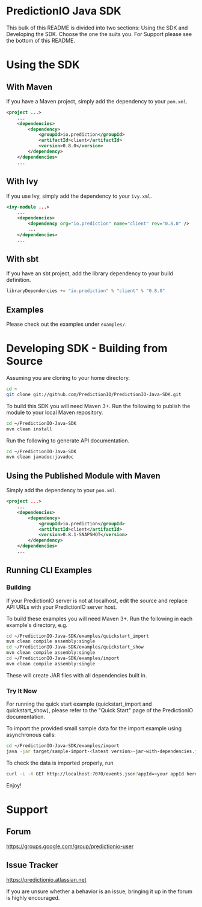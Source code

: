 PredictionIO Java SDK
=====================

This bulk of this README is divided into two sections: Using the SDK and Developing the SDK.
Choose the one the suits you. For Support please see the bottom of this README.

Using the SDK
=============


With Maven
----------

If you have a Maven project, simply add the dependency to your `pom.xml`.

```XML
<project ...>
    ...
    <dependencies>
        <dependency>
            <groupId>io.prediction</groupId>
            <artifactId>client</artifactId>
            <version>0.8.0</version>
        </dependency>
    </dependencies>
    ...
```


With Ivy
--------

If you use Ivy, simply add the dependency to your `ivy.xml`.

```XML
<ivy-module ...>
    ...
    <dependencies>
        <dependency org="io.prediction" name="client" rev="0.8.0" />
        ...
    </dependencies>
    ...
```


With sbt
--------

If you have an sbt project, add the library dependency to your build definition.

```Scala
libraryDependencies += "io.prediction" % "client" % "0.8.0"
```


Examples
--------

Please check out the examples under `examples/`.


Developing SDK - Building from Source
=====================================

Assuming you are cloning to your home directory.

```sh
cd ~
git clone git://github.com/PredictionIO/PredictionIO-Java-SDK.git
```

To build this SDK you will need Maven 3+. Run the following to publish the module to your local Maven repository.

```sh
cd ~/PredictionIO-Java-SDK
mvn clean install
```

Run the following to generate API documentation.

```sh
cd ~/PredictionIO-Java-SDK
mvn clean javadoc:javadoc
```

Using the Published Module with Maven
-------------------------------------

Simply add the dependency to your `pom.xml`.

```XML
<project ...>
    ...
    <dependencies>
        <dependency>
            <groupId>io.prediction</groupId>
            <artifactId>client</artifactId>
            <version>0.8.1-SNAPSHOT</version>
        </dependency>
    </dependencies>
    ...
```


Running CLI Examples
--------------------


### Building

If your PredictionIO server is not at localhost, edit the source and replace
API URLs with your PredictionIO server host.

To build these examples you will need Maven 3+.
Run the following in each example's directory, e.g.

```sh
cd ~/PredictionIO-Java-SDK/examples/quickstart_import
mvn clean compile assembly:single
cd ~/PredictionIO-Java-SDK/examples/quickstart_show
mvn clean compile assembly:single
cd ~/PredictionIO-Java-SDK/examples/import
mvn clean compile assembly:single
```

These will create JAR files with all dependencies built in.


### Try It Now

For running the quick start example (quickstart_import and quickstart_show),
please refer to the "Quick Start" page of the PredictionIO documentation.

To import the provided small sample data for the import example using asynchronous calls:

```sh
cd ~/PredictionIO-Java-SDK/examples/import
java -jar target/sample-import-<latest version>-jar-with-dependencies.jar <your appId here> sampledata/sample1.txt
```

To check the data is imported properly, run
```sh
curl -i -X GET http://localhost:7070/events.json?appId=<your appId here>
```

Enjoy!


Support
=======


Forum
-----

https://groups.google.com/group/predictionio-user


Issue Tracker
-------------

https://predictionio.atlassian.net

If you are unsure whether a behavior is an issue, bringing it up in the forum is highly encouraged.

